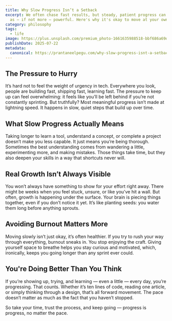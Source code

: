 ```yaml
---
title: Why Slow Progress Isn’t a Setback
excerpt: We often chase fast results, but steady, patient progress can be just
  as — if not more — powerful. Here's why it's okay to move at your own pace.
category: philosophy
tags:
  - life
image: https://plus.unsplash.com/premium_photo-1661635988518-bbf686a69d39?q=80&w=1740&auto=format&fit=crop&ixlib=rb-4.1.0&ixid=M3wxMjA3fDB8MHxwaG90by1wYWdlfHx8fGVufDB8fHx8fA%3D%3D
publishDate: 2025-07-22
metadata:
  canonical: https://prantaneelpegu.com/why-slow-progress-isnt-a-setback
---
```

## The Pressure to Hurry

It’s hard not to feel the weight of urgency in tech. Everywhere you look, people are building fast, shipping fast, learning fast. The pressure to keep up can feel overwhelming: it feels like you’ll be left behind if you’re not constantly sprinting. But truthfully? Most meaningful progress isn’t made at lightning speed. It happens in slow, quiet steps that build up over time.

## What Slow Progress Actually Means

Taking longer to learn a tool, understand a concept, or complete a project doesn’t make you less capable. It just means you’re being thorough. Sometimes the best understanding comes from wandering a little, experimenting more, and making mistakes. Those things take time, but they also deepen your skills in a way that shortcuts never will.

## Real Growth Isn’t Always Visible

You won’t always have something to show for your effort right away. There might be weeks when you feel stuck, unsure, or like you’ve hit a wall. But often, growth is happening under the surface. Your brain is piecing things together, even if you don’t notice it yet. It’s like planting seeds: you water them long before anything sprouts.

## Avoiding Burnout Matters More

Moving slowly isn’t just okay, it’s often healthier. If you try to rush your way through everything, burnout sneaks in. You stop enjoying the craft. Giving yourself space to breathe helps you stay curious and motivated, which, ironically, keeps you going longer than any sprint ever could.

## You're Doing Better Than You Think

If you’re showing up, trying, and learning — even a little — every day, you’re progressing. That counts. Whether it’s ten lines of code, reading one article, or simply thinking through a design, that’s all forward movement. The pace doesn’t matter as much as the fact that you haven’t stopped.

So take your time, trust the process, and keep going — progress is progress, no matter the pace.

